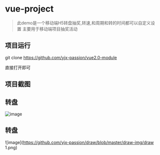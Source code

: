 
# vue-project

> 此demo是一个移动端H5转盘抽奖,转速,和周期和转的时间都可以自定义设置
>主要用于移动端项目抽奖活动



## 项目运行
git clone https://github.com/yjx-passion/vue2.0-module

直接打开即可 


## 项目截图

## 转盘

![image](https://github.com/yjx-passion/draw/blob/master/draw-img/2.png)

## 转盘
![image](https://github.com/yjx-passion/draw/blob/master/draw-img/draw
1.png)
